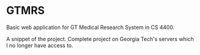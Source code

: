 # GTMRS
Basic web application for GT Medical Research System in CS 4400.

A snippet of the project. Complete project on Georgia Tech's servers which I no longer have access to. 
